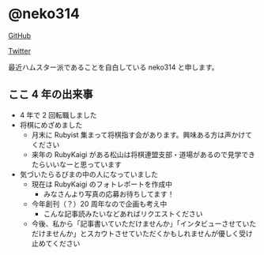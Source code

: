 # @neko314

[GitHub](https://github.com/neko314)

[Twitter](https://twitter.com/neko314_)

最近ハムスター派であることを自白している neko314 と申します。

## ここ 4 年の出来事

- 4 年で 2 回転職しました
- 将棋にめざめました
  - 月末に Rubyist 集まって将棋指す会があります。興味ある方は声かけてください
  - 来年の RubyKaigi がある松山は将棋連盟支部・道場があるので見学できたらいいなーと思っています
- 気づいたらるびまの中の人になっていました
  - 現在は RubyKaigi のフォトレポートを作成中
    - みなさんより写真の応募お待ちしてます！
  - 今年創刊（？）20 周年なので企画も考え中
    - こんな記事読みたいなどあればリクエストください
  - 今後、私から「記事書いていただけませんか」「インタビューさせていただけませんか」とスカウトさせていただくかもしれませんが優しく受け止めてください
